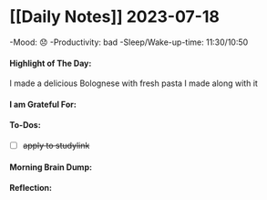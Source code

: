 # [[Daily Notes]] 2023-07-18

-Mood: 😞
-Productivity: bad
-Sleep/Wake-up-time: 11:30/10:50

#### Highlight of The Day: 
I made a delicious Bolognese with fresh pasta I made along with it

#### I am Grateful For: 


#### To-Dos:
- [ ] ~~apply to studylink~~

#### Morning Brain Dump:


#### Reflection:

